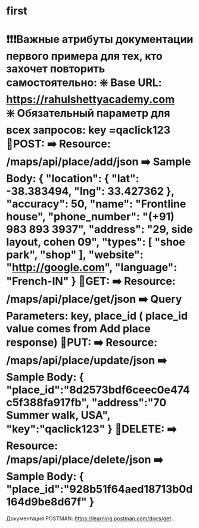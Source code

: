 # first
❗️❗️❗️Важные атрибуты документации первого примера для тех, кто захочет повторить самостоятельно:
❇️ Base URL:  https://rahulshettyacademy.com    
❇️ Обязательный параметр для всех запросов: key =qaclick123
🔶POST:
➡️ Resource: /maps/api/place/add/json
➡️ Sample Body:
{
  "location": {
    "lat": -38.383494,
    "lng": 33.427362
  },
  "accuracy": 50,
  "name": "Frontline house",
  "phone_number": "(+91) 983 893 3937",
  "address": "29, side layout, cohen 09",
  "types": [
    "shoe park",
    "shop"
  ],
  "website": "http://google.com",
  "language": "French-IN"
}
🔶GET:
➡️ Resource: /maps/api/place/get/json
➡️ Query Parameters: key,  place_id ( place_id  value comes from Add place response)
🔶PUT:
➡️ Resource: /maps/api/place/update/json
➡️ Sample Body:
{
  "place_id":"8d2573bdf6ceec0e474c5f388fa917fb",
  "address":"70 Summer walk, USA",
  "key":"qaclick123"
}
🔶DELETE:
➡️ Resource: /maps/api/place/delete/json
➡️ Sample Body:
{
    "place_id":"928b51f64aed18713b0d164d9be8d67f"
}
=============================
Документация POSTMAN: 
https://learning.postman.com/docs/get...
